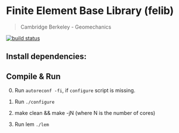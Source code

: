 # Finite Element Base Library (felib)
> Cambridge Berkeley - Geomechanics

[![build status](https://git.cb-geo.com/ci/projects/2/status.png?ref=master)](https://git.cb-geo.com/ci/projects/2?ref=master)

## Install dependencies:

## Compile & Run
0. Run `autoreconf -fi`, if `configure` script is missing.

1. Run `./configure`

2. make clean && make -jN (where N is the number of cores)

3. Run lem `./lem`
